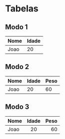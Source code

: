# Tabelas

##  Modo 1

| Nome | Idade |
| - | - |
| Joao | 20 |

## Modo 2

| Nome | Idade | Peso |
| ---- | ----- | -----|
| Joao | 20    | 60   |

## Modo 3
<!-- :-- Alinha a esquerda
--: Alinha a direita
:--: Alinha no centro  -->

| Nome | Idade | Peso |
| :---- | :-----: | -----:|
| Joao | 20    | 60   |